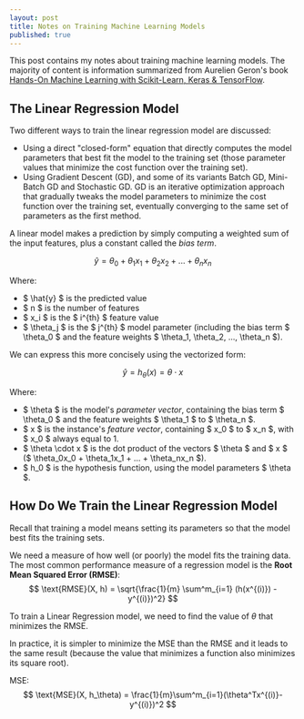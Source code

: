 ```yaml
---
layout: post
title: Notes on Training Machine Learning Models
published: true
---
```


This post contains my notes about training machine learning models. The majority of content is information summarized from Aurelien Geron's book [Hands-On Machine Learning with Scikit-Learn, Keras & TensorFlow](https://www.amazon.com/Hands-Machine-Learning-Scikit-Learn-TensorFlow/dp/1492032646/ref=pd_lpo_14_t_0/139-2845639-1288614?_encoding=UTF8&pd_rd_i=1492032646&pd_rd_r=b7d9fcc6-fb0b-4355-9914-8946ce444f49&pd_rd_w=wr8Wm&pd_rd_wg=2Ltb3&pf_rd_p=7b36d496-f366-4631-94d3-61b87b52511b&pf_rd_r=HEY5HJ6F40FFSND2R3BW&psc=1&refRID=HEY5HJ6F40FFSND2R3BW).

## The Linear Regression Model

Two different ways to train the linear regression model are discussed:
- Using a direct "closed-form" equation that directly computes the model parameters that best fit the model to the training set (those parameter values that minimize the cost function over the training set).
- Using Gradient Descent (GD), and some of its variants Batch GD, Mini-Batch GD and Stochastic GD. GD is an iterative optimization approach that gradually tweaks the model parameters to minimize the cost function over the training set, eventually converging to the same set of parameters as the first method. 

A linear model makes a prediction by simply computing a weighted sum of the input features, plus a constant called the *bias term*. 

$$
\hat{y} = \theta_0 + \theta_1 x_1 + \theta_2 x_2 + ... + \theta_n x_n
$$

Where:
- $ \hat{y} $ is the predicted value
- $ n $ is the number of features
- $ x_i $ is the $ i^{th} $ feature value
- $ \theta_j $ is the $ j^{th} $ model parameter (including the bias term $ \theta_0 $ and the feature weights $ \theta_1, \theta_2, ..., \theta_n $). 

We can express this more concisely using the vectorized form:

$$
\hat{y} = h_\theta(x) = \theta \cdot x
$$

Where:
- $ \theta $ is the model's *parameter vector*, containing the bias term $ \theta_0 $ and the feature weights $ \theta_1 $ to $ \theta_n $. 
- $ x $ is the instance's *feature vector*, containing $ x_0 $ to $ x_n $, with $ x_0 $ always equal to 1. 
- $ \theta \cdot x $ is the dot product of the vectors $ \theta $ and $ x $ ($ \theta_0x_0 + \theta_1x_1 + ... + \theta_nx_n $).
- $ h_0 $ is the hypothesis function, using the model parameters $ \theta $.

## How Do We Train the Linear Regression Model
Recall that training a model means setting its parameters so that the model best fits the training sets. 

We need a measure of how well (or poorly) the model fits the training data. The most common performance measure of a regression model is the **Root Mean Squared Error (RMSE)**:
$$
\text{RMSE}(X, h) = \sqrt{\frac{1}{m} \sum^m_{i=1} (h(x^{(i)}) - y^{(i)})^2}
$$

To train a Linear Regression model, we need to find the value of $\theta$ that minimizes the RMSE. 

In practice, it is simpler to minimize the MSE than the RMSE and it leads to the same result (because the value that minimizes a function also minimizes its square root).

MSE:
$$
\text{MSE}(X, h_\theta) = \frac{1}{m}\sum^m_{i=1}(\theta^Tx^{(i)}-y^{(i)})^2
$$
